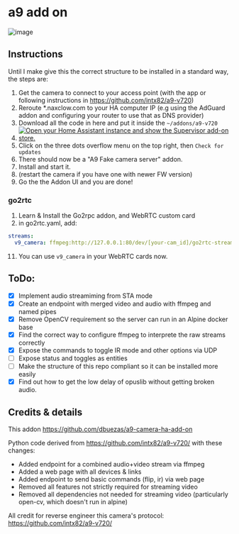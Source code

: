 # a9 add on

![image](https://github.com/dbuezas/a9-camera-ha-add-on/assets/777196/bee48028-bcae-4ca3-81b1-ac0d83ec7547)

## Instructions

Until I make give this the correct structure to be installed in a standard way, the steps are:

1. Get the camera to connect to your access point (with the app or following instructions in https://github.com/intx82/a9-v720)
2. Reroute \*.naxclow.com to your HA computer IP (e.g using the AdGuard addon and configuring your router to use that as DNS provider)
3. Download all the code in here and put it inside the `~/addons/a9-v720`
4. [![Open your Home Assistant instance and show the Supervisor add-on store.](https://my.home-assistant.io/badges/supervisor_store.svg)](https://my.home-assistant.io/redirect/supervisor_store/)
5. Click on the three dots overflow menu on the top right, then `Check for updates`
6. There should now be a "A9 Fake camera server" addon.
7. Install and start it.
8. (restart the camera if you have one with newer FW version)
9. Go the the Addon UI and you are done!

### go2rtc

1. Learn & Install the Go2rpc addon, and WebRTC custom card
2. in go2rtc.yaml, add:

```yaml
streams:
  v9_camera: ffmpeg:http://127.0.0.1:80/dev/[your-cam_id]/go2rtc-stream#video=h264#audio=copy
```

11. You can use `v9_camera` in your WebRTC cards now.

## ToDo:

- [x] Implement audio streamiming from STA mode
- [x] Create an endpoint with merged video and audio with ffmpeg and named pipes
- [x] Remove OpenCV requirement so the server can run in an Alpine docker base
- [x] Find the correct way to configure ffmpeg to interprete the raw streams correctly
- [x] Expose the commands to toggle IR mode and other options via UDP
- [ ] Expose status and toggles as entities
- [ ] Make the structure of this repo compliant so it can be installed more easily
- [x] Find out how to get the low delay of opuslib without getting broken audio.

## Credits & details

This addon https://github.com/dbuezas/a9-camera-ha-add-on

Python code derived from https://github.com/intx82/a9-v720/ with these changes:

- Added endpoint for a combined audio+video stream via ffmpeg
- Added a web page with all devices & links
- Added endpoint to send basic commands (flip, ir) via web page
- Removed all features not strictly required for streaming video
- Removed all dependencies not needed for streaming video (particularly open-cv, which doesn't run in alpine)

All credit for reverse engineer this camera's protocol: https://github.com/intx82/a9-v720/
